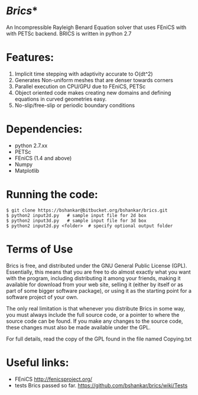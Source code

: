 *Brics**
=========
An Incompressible Rayleigh Benard Equation solver that uses FEniCS with
with PETSc backend. BRICS is written in python 2.7

Features:
=========
1. Implicit time stepping with adaptivity accurate to O(dt^2)
2. Generates Non-uniform meshes that are denser towards corners  
3. Parallel execution on CPU/GPU due to FEniCS, PETSc 
4. Object oriented code makes creating new domains and defining equations in curved geometries easy.
5. No-slip/free-slip or periodic boundary conditions

Dependencies:
=============
* python 2.7.xx
* PETSc
* FEniCS (1.4 and above)
* Numpy
* Matplotlib


Running the code:
=================
    $ git clone https://bshankar@bitbucket.org/bshankar/brics.git
    $ python2 input2d.py   # sample input file for 2d box
    $ python2 input3d.py   # sample input file for 3d box
    $ python2 input2d.py <folder>  # specify optional output folder

Terms of Use
============
Brics is free, and distributed under the GNU General Public License (GPL). Essentially, this means that you are free to do almost exactly what you want with the program, including distributing it among your friends, making it available for download from your web site, selling it (either by itself or as part of some bigger software package), or using it as the starting point for a software project of your own.

The only real limitation is that whenever you distribute Brics in some way, you must always include the full source code, or a pointer to where the source code can be found. If you make any changes to the source code, these changes must also be made available under the GPL.

For full details, read the copy of the GPL found in the file named Copying.txt

Useful links:
=============
* FEniCS http://fenicsproject.org/
* tests Brics passed so far. https://github.com/bshankar/brics/wiki/Tests
